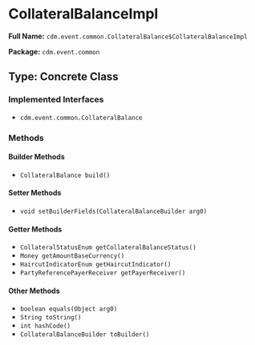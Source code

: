 # CollateralBalanceImpl

**Full Name:** `cdm.event.common.CollateralBalance$CollateralBalanceImpl`

**Package:** `cdm.event.common`

## Type: Concrete Class

### Implemented Interfaces

- `cdm.event.common.CollateralBalance`

### Methods

#### Builder Methods

- `CollateralBalance build()`

#### Setter Methods

- `void setBuilderFields(CollateralBalanceBuilder arg0)`

#### Getter Methods

- `CollateralStatusEnum getCollateralBalanceStatus()`
- `Money getAmountBaseCurrency()`
- `HaircutIndicatorEnum getHaircutIndicator()`
- `PartyReferencePayerReceiver getPayerReceiver()`

#### Other Methods

- `boolean equals(Object arg0)`
- `String toString()`
- `int hashCode()`
- `CollateralBalanceBuilder toBuilder()`

